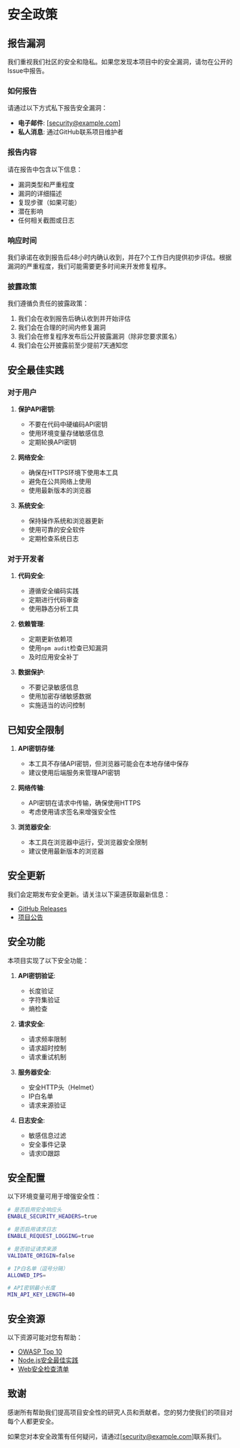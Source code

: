 # 安全政策

## 报告漏洞

我们重视我们社区的安全和隐私。如果您发现本项目中的安全漏洞，请勿在公开的Issue中报告。

### 如何报告

请通过以下方式私下报告安全漏洞：

- **电子邮件**: [security@example.com]
- **私人消息**: 通过GitHub联系项目维护者

### 报告内容

请在报告中包含以下信息：

- 漏洞类型和严重程度
- 漏洞的详细描述
- 复现步骤（如果可能）
- 潜在影响
- 任何相关截图或日志

### 响应时间

我们承诺在收到报告后48小时内确认收到，并在7个工作日内提供初步评估。根据漏洞的严重程度，我们可能需要更多时间来开发修复程序。

### 披露政策

我们遵循负责任的披露政策：

1. 我们会在收到报告后确认收到并开始评估
2. 我们会在合理的时间内修复漏洞
3. 我们会在修复程序发布后公开披露漏洞（除非您要求匿名）
4. 我们会在公开披露前至少提前7天通知您

## 安全最佳实践

### 对于用户

1. **保护API密钥**:
   - 不要在代码中硬编码API密钥
   - 使用环境变量存储敏感信息
   - 定期轮换API密钥

2. **网络安全**:
   - 确保在HTTPS环境下使用本工具
   - 避免在公共网络上使用
   - 使用最新版本的浏览器

3. **系统安全**:
   - 保持操作系统和浏览器更新
   - 使用可靠的安全软件
   - 定期检查系统日志

### 对于开发者

1. **代码安全**:
   - 遵循安全编码实践
   - 定期进行代码审查
   - 使用静态分析工具

2. **依赖管理**:
   - 定期更新依赖项
   - 使用`npm audit`检查已知漏洞
   - 及时应用安全补丁

3. **数据保护**:
   - 不要记录敏感信息
   - 使用加密存储敏感数据
   - 实施适当的访问控制

## 已知安全限制

1. **API密钥存储**:
   - 本工具不存储API密钥，但浏览器可能会在本地存储中保存
   - 建议使用后端服务来管理API密钥

2. **网络传输**:
   - API密钥在请求中传输，确保使用HTTPS
   - 考虑使用请求签名来增强安全性

3. **浏览器安全**:
   - 本工具在浏览器中运行，受浏览器安全限制
   - 建议使用最新版本的浏览器

## 安全更新

我们会定期发布安全更新。请关注以下渠道获取最新信息：

- [GitHub Releases](https://github.com/yourusername/deepseek-balance-checker/releases)
- [项目公告](https://github.com/yourusername/deepseek-balance-checker/discussions/categories/announcements)

## 安全功能

本项目实现了以下安全功能：

1. **API密钥验证**:
   - 长度验证
   - 字符集验证
   - 熵检查

2. **请求安全**:
   - 请求频率限制
   - 请求超时控制
   - 请求重试机制

3. **服务器安全**:
   - 安全HTTP头（Helmet）
   - IP白名单
   - 请求来源验证

4. **日志安全**:
   - 敏感信息过滤
   - 安全事件记录
   - 请求ID跟踪

## 安全配置

以下环境变量可用于增强安全性：

```bash
# 是否启用安全响应头
ENABLE_SECURITY_HEADERS=true

# 是否启用请求日志
ENABLE_REQUEST_LOGGING=true

# 是否验证请求来源
VALIDATE_ORIGIN=false

# IP白名单（逗号分隔）
ALLOWED_IPS=

# API密钥最小长度
MIN_API_KEY_LENGTH=40
```

## 安全资源

以下资源可能对您有帮助：

- [OWASP Top 10](https://owasp.org/www-project-top-ten/)
- [Node.js安全最佳实践](https://nodejs.org/en/docs/guides/security/)
- [Web安全检查清单](https://github.com/FallibleInc/security-guide-for-developers)

## 致谢

感谢所有帮助我们提高项目安全性的研究人员和贡献者。您的努力使我们的项目对每个人都更安全。

如果您对本安全政策有任何疑问，请通过[security@example.com]联系我们。

